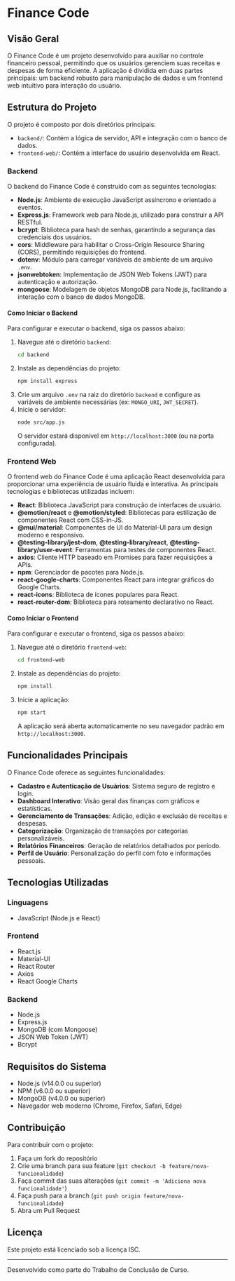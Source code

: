 # Finance Code

## Visão Geral

O Finance Code é um projeto desenvolvido para auxiliar no controle financeiro pessoal, permitindo que os usuários gerenciem suas receitas e despesas de forma eficiente. A aplicação é dividida em duas partes principais: um backend robusto para manipulação de dados e um frontend web intuitivo para interação do usuário.

## Estrutura do Projeto

O projeto é composto por dois diretórios principais:

- `backend/`: Contém a lógica de servidor, API e integração com o banco de dados.
- `frontend-web/`: Contém a interface do usuário desenvolvida em React.




### Backend

O backend do Finance Code é construído com as seguintes tecnologias:

- **Node.js**: Ambiente de execução JavaScript assíncrono e orientado a eventos.
- **Express.js**: Framework web para Node.js, utilizado para construir a API RESTful.
- **bcrypt**: Biblioteca para hash de senhas, garantindo a segurança das credenciais dos usuários.
- **cors**: Middleware para habilitar o Cross-Origin Resource Sharing (CORS), permitindo requisições do frontend.
- **dotenv**: Módulo para carregar variáveis de ambiente de um arquivo `.env`.
- **jsonwebtoken**: Implementação de JSON Web Tokens (JWT) para autenticação e autorização.
- **mongoose**: Modelagem de objetos MongoDB para Node.js, facilitando a interação com o banco de dados MongoDB.

#### Como Iniciar o Backend

Para configurar e executar o backend, siga os passos abaixo:

1.  Navegue até o diretório `backend`:
    ```bash
    cd backend
    ```
2.  Instale as dependências do projeto:
    ```bash
    npm install express
    ```
3.  Crie um arquivo `.env` na raiz do diretório `backend` e configure as variáveis de ambiente necessárias (ex: `MONGO_URI`, `JWT_SECRET`).
4.  Inicie o servidor:
    ```bash
    node src/app.js
    ```
    O servidor estará disponível em `http://localhost:3000` (ou na porta configurada).




### Frontend Web

O frontend web do Finance Code é uma aplicação React desenvolvida para proporcionar uma experiência de usuário fluida e interativa. As principais tecnologias e bibliotecas utilizadas incluem:

- **React**: Biblioteca JavaScript para construção de interfaces de usuário.
- **@emotion/react** e **@emotion/styled**: Bibliotecas para estilização de componentes React com CSS-in-JS.
- **@mui/material**: Componentes de UI do Material-UI para um design moderno e responsivo.
- **@testing-library/jest-dom**, **@testing-library/react**, **@testing-library/user-event**: Ferramentas para testes de componentes React.
- **axios**: Cliente HTTP baseado em Promises para fazer requisições a APIs.
- **npm**: Gerenciador de pacotes para Node.js.
- **react-google-charts**: Componentes React para integrar gráficos do Google Charts.
- **react-icons**: Biblioteca de ícones populares para React.
- **react-router-dom**: Biblioteca para roteamento declarativo no React.

#### Como Iniciar o Frontend

Para configurar e executar o frontend, siga os passos abaixo:

1.  Navegue até o diretório `frontend-web`:
    ```bash
    cd frontend-web
    ```
2.  Instale as dependências do projeto:
    ```bash
    npm install
    ```
3.  Inicie a aplicação:
    ```bash
    npm start
    ```
    A aplicação será aberta automaticamente no seu navegador padrão em `http://localhost:3000`.




## Funcionalidades Principais

O Finance Code oferece as seguintes funcionalidades:

- **Cadastro e Autenticação de Usuários**: Sistema seguro de registro e login.
- **Dashboard Interativo**: Visão geral das finanças com gráficos e estatísticas.
- **Gerenciamento de Transações**: Adição, edição e exclusão de receitas e despesas.
- **Categorização**: Organização de transações por categorias personalizáveis.
- **Relatórios Financeiros**: Geração de relatórios detalhados por período.
- **Perfil de Usuário**: Personalização do perfil com foto e informações pessoais.

## Tecnologias Utilizadas

### Linguagens
- JavaScript (Node.js e React)

### Frontend
- React.js
- Material-UI
- React Router
- Axios
- React Google Charts

### Backend
- Node.js
- Express.js
- MongoDB (com Mongoose)
- JSON Web Token (JWT)
- Bcrypt

## Requisitos do Sistema

- Node.js (v14.0.0 ou superior)
- NPM (v6.0.0 ou superior)
- MongoDB (v4.0.0 ou superior)
- Navegador web moderno (Chrome, Firefox, Safari, Edge)

## Contribuição

Para contribuir com o projeto:

1. Faça um fork do repositório
2. Crie uma branch para sua feature (`git checkout -b feature/nova-funcionalidade`)
3. Faça commit das suas alterações (`git commit -m 'Adiciona nova funcionalidade'`)
4. Faça push para a branch (`git push origin feature/nova-funcionalidade`)
5. Abra um Pull Request

## Licença

Este projeto está licenciado sob a licença ISC.

---

Desenvolvido como parte do Trabalho de Conclusão de Curso.


